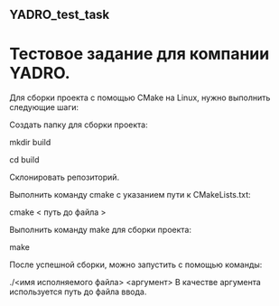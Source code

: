 ## YADRO_test_task

# Тестовое задание для компании YADRO.

Для сборки проекта с помощью CMake на Linux, нужно выполнить следующие шаги:

Создать папку для сборки проекта:

mkdir build

cd build

Склонировать репозиторий.

Выполнить команду cmake с указанием пути к CMakeLists.txt:


cmake < путь до файла >

Выполнить команду make для сборки проекта:


make

После успешной сборки, можно запустить с помощью команды:

./<имя исполняемого файла> <aргумент>
В качестве аргумента используется путь до файла ввода.
